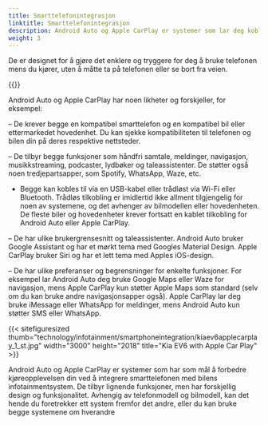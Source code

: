 ```yaml
---
title: Smarttelefonintegrasjon
linktitle: Smarttelefonintegrasjon
description: Android Auto og Apple CarPlay er systemer som lar deg koble smarttelefonen til bilens infotainmentsystem og få tilgang til noen av telefonens funksjoner på bilens display.
weight: 3
---
```

<!-- markdownlint-disable MD033 -->
De er designet for å gjøre det enklere og tryggere for deg å bruke telefonen mens du kjører, uten å måtte ta på telefonen eller se bort fra veien.

{{<evkxdisplayaddarticle />}}

Android Auto og Apple CarPlay har noen likheter og forskjeller, for eksempel:

– De krever begge en kompatibel smarttelefon og en kompatibel bil eller ettermarkedet hovedenhet. Du kan sjekke kompatibiliteten til telefonen og bilen din på deres respektive nettsteder.

– De tilbyr begge funksjoner som håndfri samtale, meldinger, navigasjon, musikkstreaming, podcaster, lydbøker og taleassistenter. De støtter også noen tredjepartsapper, som Spotify, WhatsApp, Waze, etc.

- Begge kan kobles til via en USB-kabel eller trådløst via Wi-Fi eller Bluetooth. Trådløs tilkobling er imidlertid ikke allment tilgjengelig for noen av systemene, og det avhenger av bilmodellen eller hovedenheten. De fleste biler og hovedenheter krever fortsatt en kablet tilkobling for Android Auto eller Apple CarPlay.

– De har ulike brukergrensesnitt og taleassistenter. Android Auto bruker Google Assistant og har et mørkt tema med Googles Material Design. Apple CarPlay bruker Siri og har et lett tema med Apples iOS-design.

– De har ulike preferanser og begrensninger for enkelte funksjoner. For eksempel lar Android Auto deg bruke Google Maps eller Waze for navigasjon, mens Apple CarPlay kun støtter Apple Maps som standard (selv om du kan bruke andre navigasjonsapper også). Apple CarPlay lar deg bruke iMessage eller WhatsApp for meldinger, mens Android Auto kun støtter SMS eller WhatsApp.

{{< sitefiguresized thumb="technology/infotainment/smartphoneintegration/kiaev6applecarplay_1_st.jpg" width="3000" height="2018" title="Kia EV6 with Apple Car Play" >}}

Android Auto og Apple CarPlay er systemer som har som mål å forbedre kjøreopplevelsen din ved å integrere smarttelefonen med bilens infotainmentsystem. De tilbyr lignende funksjoner, men har forskjellig design og funksjonalitet. Avhengig av telefonmodell og bilmodell, kan det hende du foretrekker ett system fremfor det andre, eller du kan bruke begge systemene om hverandre

